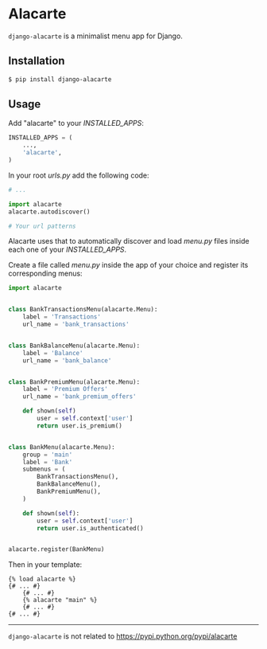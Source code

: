 Alacarte
========

`django-alacarte` is a minimalist menu app for Django.

## Installation

```bash
$ pip install django-alacarte
```

## Usage

Add "alacarte" to your *INSTALLED_APPS*:

```python
INSTALLED_APPS = (
	...,
	'alacarte',
)
```

In your root _urls.py_ add the following code:

```python
# ...

import alacarte
alacarte.autodiscover()

# Your url patterns
```


Alacarte uses that to automatically discover and load _menu.py_ files inside each one of your *INSTALLED_APPS*.


Create a file called _menu.py_ inside the app of your choice and register its corresponding menus:

```python
import alacarte


class BankTransactionsMenu(alacarte.Menu):
	label = 'Transactions'
	url_name = 'bank_transactions'


class BankBalanceMenu(alacarte.Menu):
	label = 'Balance'
	url_name = 'bank_balance'


class BankPremiumMenu(alacarte.Menu):
	label = 'Premium Offers'
	url_name = 'bank_premium_offers'

	def shown(self)
		user = self.context['user']
		return user.is_premium()


class BankMenu(alacarte.Menu):
	group = 'main'
	label = 'Bank'
	submenus = (
		BankTransactionsMenu(),
		BankBalanceMenu(),
		BankPremiumMenu(),
	)

	def shown(self):
		user = self.context['user']
		return user.is_authenticated()


alacarte.register(BankMenu)
```

Then in your template:

```django
{% load alacarte %}
{# ... #}
	{# ... #}
	{% alacarte "main" %}
	{# ... #}
{# ... #}
```

-----

`django-alacarte` is not related to https://pypi.python.org/pypi/alacarte


